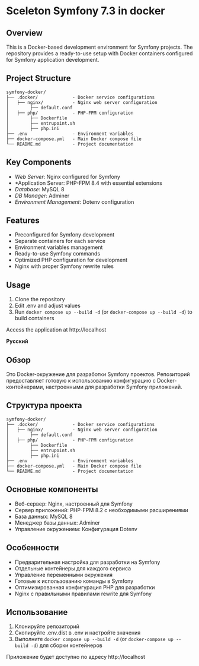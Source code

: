 # Sceleton Symfony 7.3 in docker

## Overview

This is a Docker-based development environment for Symfony projects. The repository provides a ready-to-use setup with Docker containers configured for Symfony application development.

##  Project Structure
```
symfony-docker/
├── .docker/             - Docker service configurations
│   ├── nginx/           - Nginx web server configuration
│        ├── default.conf
│   ├── php/             - PHP-FPM configuration
│        ├── Dockerfile
│        ├── entrupoint.sh
│        ├── php.ini
├── .env                 - Environment variables
├── docker-compose.yml   - Main Docker compose file
└── README.md            - Project documentation
```

## Key Components
- *Web Server*: Nginx configured for Symfony
- *Application Server: PHP-FPM 8.4 with essential extensions
- *Database*: MySQL 8
- *DB Manager*: Adminer
- *Environment Management*: Dotenv configuration

## Features
* Preconfigured for Symfony development
* Separate containers for each service
* Environment variables management
* Ready-to-use Symfony commands
* Optimized PHP configuration for development
* Nginx with proper Symfony rewrite rules

## Usage
1. Clone the repository
2. Edit .env and adjust values
3. Run `docker compose up --build -d` (or `docker-compose up --build -d`) to build containers

Access the application at http://localhost


__Русский__

## Обзор

Это Docker-окружение для разработки Symfony проектов. Репозиторий предоставляет готовую к использованию конфигурацию с Docker-контейнерами, настроенными для разработки Symfony приложений.

## Структура проекта
```
symfony-docker/
├── .docker/             - Docker service configurations
│   ├── nginx/           - Nginx web server configuration
│        ├── default.conf
│   ├── php/             - PHP-FPM configuration
│        ├── Dockerfile
│        ├── entrupoint.sh
│        ├── php.ini
├── .env                 - Environment variables
├── docker-compose.yml   - Main Docker compose file
└── README.md            - Project documentation
```

## Основные компоненты
* Веб-сервер: Nginx, настроенный для Symfony
* Сервер приложений: PHP-FPM 8.2 с необходимыми расширениями
* База данных: MySQL 8
* Менеджер базы данных: Adminer
* Управление окружением: Конфигурация Dotenv

## Особенности
* Предварительная настройка для разработки на Symfony
* Отдельные контейнеры для каждого сервиса
* Управление переменными окружения
* Готовые к использованию команды в Symfony
* Оптимизированная конфигурация PHP для разработки
* Nginx с правильными правилами rewrite для Symfony

## Использование
1. Клонируйте репозиторий
2. Скопируйте .env.dist в .env и настройте значения
3. Выполните `docker compose up --build -d` (or `docker-compose up --build -d`) для сборки контейнеров

Приложение будет доступно по адресу http://localhost

